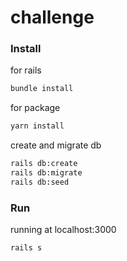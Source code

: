 # challenge

### Install 
for rails
```bash
bundle install
```
for package

```bash
yarn install
```
create and migrate db

```bash
rails db:create
rails db:migrate
rails db:seed
```
### Run
running at localhost:3000
```bash
rails s
```

